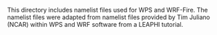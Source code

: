 This directory includes namelist files used for WPS and WRF-Fire. The namelist files were adapted from namelist files provided by Tim Juliano (NCAR) within WPS and WRF software from a LEAPHI tutorial.
